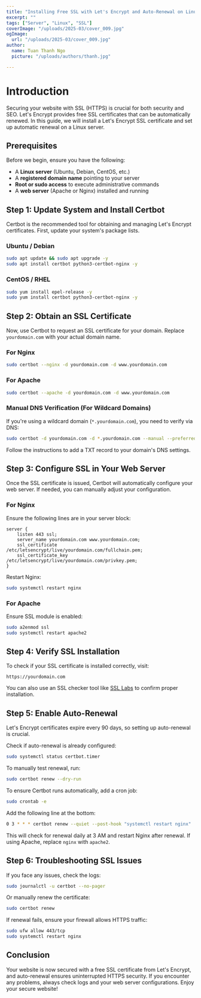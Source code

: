 ```yaml
---
title: "Installing Free SSL with Let's Encrypt and Auto-Renewal on Linux"
excerpt: ""
tags: ["Server", "Linux", "SSL"]
coverImage: "/uploads/2025-03/cover_009.jpg"
ogImage:
  url: "/uploads/2025-03/cover_009.jpg"
author:
  name: Tuan Thanh Ngo
  picture: "/uploads/authors/thanh.jpg"

---
```


# Introduction

Securing your website with SSL (HTTPS) is crucial for both security and SEO. Let's Encrypt provides free SSL certificates that can be automatically renewed. In this guide, we will install a Let's Encrypt SSL certificate and set up automatic renewal on a Linux server.

## Prerequisites

Before we begin, ensure you have the following:

- A **Linux server** (Ubuntu, Debian, CentOS, etc.)
- A **registered domain name** pointing to your server
- **Root or sudo access** to execute administrative commands
- A **web server** (Apache or Nginx) installed and running

## Step 1: Update System and Install Certbot

Certbot is the recommended tool for obtaining and managing Let's Encrypt certificates. First, update your system's package lists.

### Ubuntu / Debian
```bash
sudo apt update && sudo apt upgrade -y
sudo apt install certbot python3-certbot-nginx -y
```

### CentOS / RHEL
```bash
sudo yum install epel-release -y
sudo yum install certbot python3-certbot-nginx -y
```

## Step 2: Obtain an SSL Certificate

Now, use Certbot to request an SSL certificate for your domain. Replace `yourdomain.com` with your actual domain name.

### For Nginx
```bash
sudo certbot --nginx -d yourdomain.com -d www.yourdomain.com
```

### For Apache
```bash
sudo certbot --apache -d yourdomain.com -d www.yourdomain.com
```

### Manual DNS Verification (For Wildcard Domains)
If you're using a wildcard domain (`*.yourdomain.com`), you need to verify via DNS:
```bash
sudo certbot -d yourdomain.com -d *.yourdomain.com --manual --preferred-challenges dns certonly
```
Follow the instructions to add a TXT record to your domain's DNS settings.

## Step 3: Configure SSL in Your Web Server

Once the SSL certificate is issued, Certbot will automatically configure your web server. If needed, you can manually adjust your configuration.

### For Nginx
Ensure the following lines are in your server block:
```nginx
server {
    listen 443 ssl;
    server_name yourdomain.com www.yourdomain.com;
    ssl_certificate /etc/letsencrypt/live/yourdomain.com/fullchain.pem;
    ssl_certificate_key /etc/letsencrypt/live/yourdomain.com/privkey.pem;
}
```
Restart Nginx:
```bash
sudo systemctl restart nginx
```

### For Apache
Ensure SSL module is enabled:
```bash
sudo a2enmod ssl
sudo systemctl restart apache2
```

## Step 4: Verify SSL Installation

To check if your SSL certificate is installed correctly, visit:
```
https://yourdomain.com
```
You can also use an SSL checker tool like [SSL Labs](https://www.ssllabs.com/ssltest/) to confirm proper installation.

## Step 5: Enable Auto-Renewal

Let's Encrypt certificates expire every 90 days, so setting up auto-renewal is crucial.

Check if auto-renewal is already configured:
```bash
sudo systemctl status certbot.timer
```

To manually test renewal, run:
```bash
sudo certbot renew --dry-run
```

To ensure Certbot runs automatically, add a cron job:
```bash
sudo crontab -e
```
Add the following line at the bottom:
```bash
0 3 * * * certbot renew --quiet --post-hook "systemctl restart nginx"
```
This will check for renewal daily at 3 AM and restart Nginx after renewal. If using Apache, replace `nginx` with `apache2`.

## Step 6: Troubleshooting SSL Issues

If you face any issues, check the logs:
```bash
sudo journalctl -u certbot --no-pager
```
Or manually renew the certificate:
```bash
sudo certbot renew
```
If renewal fails, ensure your firewall allows HTTPS traffic:
```bash
sudo ufw allow 443/tcp
sudo systemctl restart nginx
```

## Conclusion

Your website is now secured with a free SSL certificate from Let's Encrypt, and auto-renewal ensures uninterrupted HTTPS security. If you encounter any problems, always check logs and your web server configurations. Enjoy your secure website!


